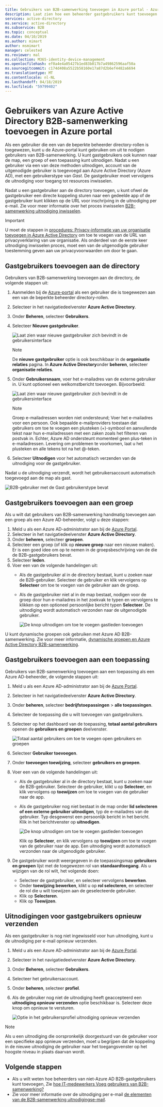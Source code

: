 ```yaml
---
title: Gebruikers van B2B-samenwerking toevoegen in Azure portal - Azure Active Directory | Microsoft Docs
description: Laat zien hoe een beheerder gastgebruikers kunt toevoegen aan de directory van een partnerorganisatie die met behulp van Azure Active Directory (Azure AD) B2B-samenwerking.
services: active-directory
ms.service: active-directory
ms.subservice: B2B
ms.topic: conceptual
ms.date: 04/10/2019
ms.author: mimart
author: msmimart
manager: celested
ms.reviewer: mal
ms.collection: M365-identity-device-management
ms.openlocfilehash: ef0a4e4a05427b1ed83b017b7a49862596aaf50a
ms.sourcegitcommit: c174d408a5522b58160e17a87d2b6ef4482a6694
ms.translationtype: MT
ms.contentlocale: nl-NL
ms.lasthandoff: 04/18/2019
ms.locfileid: "59799402"
---
```

# <a name="add-azure-active-directory-b2b-collaboration-users-in-the-azure-portal"></a>Gebruikers van Azure Active Directory B2B-samenwerking toevoegen in Azure portal

Als een gebruiker die een van de beperkte beheerder directory-rollen is toegewezen, kunt u de Azure-portal kunt gebruiken om uit te nodigen gebruikers van B2B-samenwerking. U kunt gastgebruikers ook kunnen naar de map, een groep of een toepassing kunt uitnodigen. Nadat u een gebruiker via een van deze methoden uitnodigen, account van de uitgenodigde gebruiker is toegevoegd aan Azure Active Directory (Azure AD), met een gebruikerstype van *Gast*. De gastgebruiker moet vervolgens de uitnodiging voor toegang tot resources inwisselen.

Nadat u een gastgebruiker aan de directory toevoegen, u kunt ofwel de gastgebruiker een directe koppeling sturen naar een gedeelde app of de gastgebruiker kunt klikken op de URL voor inschrijving in de uitnodiging per e-mail. Zie voor meer informatie over het proces inwisselen [B2B-samenwerking uitnodiging inwisselen](redemption-experience.md).

> [!IMPORTANT]
> U moet de stappen in [procedures: Privacy-informatie van uw organisatie toevoegen in Azure Active Directory](https://aka.ms/adprivacystatement) om toe te voegen van de URL van privacyverklaring van uw organisatie. Als onderdeel van de eerste keer uitnodiging inwisselen proces, moet een van de uitgenodigde gebruiker toestemming geven aan uw privacyvoorwaarden om door te gaan. 

## <a name="add-guest-users-to-the-directory"></a>Gastgebruikers toevoegen aan de directory

Gebruikers van B2B-samenwerking toevoegen aan de directory, de volgende stappen uit:

1. Aanmelden bij de [Azure-portal](https://portal.azure.com) als een gebruiker die is toegewezen aan een van de beperkte beheerder directory-rollen.
2. Selecteer in het navigatiedeelvenster **Azure Active Directory**.
3. Onder **Beheren**, selecteer **Gebruikers**.
4. Selecteer **Nieuwe gastgebruiker**.

   ![Laat zien waar nieuwe gastgebruiker zich bevindt in de gebruikersinterface](./media/add-users-administrator/NewGuestUser-Directory.png) 
 
   > [!NOTE]
   > De **nieuwe gastgebruiker** optie is ook beschikbaar in de **organisatie relaties** pagina. In **Azure Active Directory**onder **beheren**, selecteer **organisatie relaties**.

5. Onder **Gebruikersnaam**, voer het e-mailadres van de externe gebruiker in. U kunt optioneel een welkomstbericht toevoegen. Bijvoorbeeld:

   ![Laat zien waar nieuwe gastgebruiker zich bevindt in de gebruikersinterface](./media/add-users-administrator/InviteGuest.png) 

    > [!NOTE]
    > Groep e-mailadressen worden niet ondersteund; Voer het e-mailadres voor een persoon. Ook bepaalde e-mailproviders toestaan dat gebruikers om toe te voegen een plusteken (+)-symbool en aanvullende tekst naar hun e-mailadressen met een zaken zoals het filteren van postvak in. Echter, Azure AD ondersteunt momenteel geen plus-teken in e-mailadressen. Levering om problemen te voorkomen, laat u het plusteken en alle tekens tot na het @-teken.

6. Selecteer **Uitnodigen** voor het automatisch verzenden van de uitnodiging voor de gastgebruiker. 
 
Nadat u de uitnodiging verzendt, wordt het gebruikersaccount automatisch toegevoegd aan de map als gast.


![B2B-gebruiker met de Gast gebruikerstype bevat](./media/add-users-administrator/GuestUserType.png)  

## <a name="add-guest-users-to-a-group"></a>Gastgebruikers toevoegen aan een groep
Als u wilt dat gebruikers van B2B-samenwerking handmatig toevoegen aan een groep als een Azure AD-beheerder, volgt u deze stappen:

1. Meld u als een Azure AD-administrator aan bij de [Azure Portal](https://portal.azure.com).
2. Selecteer in het navigatiedeelvenster **Azure Active Directory**.
3. Onder **beheren**, selecteer **groepen**.
4. Selecteer een groep (of klik op **nieuwe groep** naar een nieuwe maken). Er is een goed idee om op te nemen in de groepsbeschrijving van de die de B2B-gastgebruikers bevat.
5. Selecteer **leden**. 
6. Voer een van de volgende handelingen uit:
   - Als de gastgebruiker al in de directory bestaat, kunt u zoeken naar de B2B-gebruiker. Selecteer de gebruiker en klik vervolgens op **Selecteer** om toe te voegen van de gebruiker aan de groep.
   - Als de gastgebruiker niet al in de map bestaat, nodigen voor de groep door hun e-mailadres in het zoekvak te typen en vervolgens te klikken op een optioneel persoonlijke bericht typen **Selecteer**. De uitnodiging wordt automatisch verzonden naar de uitgenodigde gebruiker.
     
     ![De knop uitnodigen om toe te voegen gastleden toevoegen](./media/add-users-administrator/GroupInvite.png)
   
U kunt dynamische groepen ook gebruiken met Azure AD B2B-samenwerking. Zie voor meer informatie, [dynamische groepen en Azure Active Directory B2B-samenwerking](use-dynamic-groups.md).

## <a name="add-guest-users-to-an-application"></a>Gastgebruikers toevoegen aan een toepassing

Gebruikers van B2B-samenwerking toevoegen aan een toepassing als een Azure AD-beheerder, de volgende stappen uit:

1. Meld u als een Azure AD-administrator aan bij de [Azure Portal](https://portal.azure.com).
2. Selecteer in het navigatiedeelvenster **Azure Active Directory**.
3. Onder **beheren**, selecteer **bedrijfstoepassingen** > **alle toepassingen**.
4. Selecteer de toepassing die u wilt toevoegen van gastgebruikers.
5. Selecteer op het dashboard van de toepassing, **totaal aantal gebruikers** openen de **gebruikers en groepen** deelvenster.

    ![Totaal aantal gebruikers om toe te voegen open gebruikers en groepen](./media/add-users-administrator/AppUsersAndGroups.png)

6. Selecteer **Gebruiker toevoegen**.
7. Onder **toevoegen toewijzing**, selecteer **gebruikers en groepen**.
8. Voer een van de volgende handelingen uit:
   - Als de gastgebruiker al in de directory bestaat, kunt u zoeken naar de B2B-gebruiker. Selecteer de gebruiker, klikt u op **Selecteer**, en klik vervolgens op **toewijzen** om toe te voegen van de gebruiker naar de app.
   - Als de gastgebruiker nog niet bestaat in de map onder **lid selecteren of een externe gebruiker uitnodigen**, typ de e-mailadres van de gebruiker. Typ desgewenst een persoonlijk bericht in het bericht. Klik in het berichtvenster op **uitnodigen**.
           
       ![De knop uitnodigen om toe te voegen gastleden toevoegen](./media/add-users-administrator/AppInviteUsers.png)
   
      Klik op **Selecteer**, en klik vervolgens op **toewijzen** om toe te voegen van de gebruiker naar de app. Een uitnodiging wordt automatisch verzonden naar de uitgenodigde gebruiker.

9. De gastgebruiker wordt weergegeven in de toepassingsmap **gebruikers en groepen** lijst met de toegewezen rol van **standaardtoegang**. Als u wijzigen van de rol wilt, het volgende doen:
   - Selecteer de gastgebruiker, en selecteer vervolgens **bewerken**. 
   - Onder **toewijzing bewerken**, klikt u op **rol selecteren**, en selecteer de rol die u wilt toewijzen aan de geselecteerde gebruiker.
   - Klik op **Selecteren**.
   - Klik op **Toewijzen**.
 
## <a name="resend-invitations-to-guest-users"></a>Uitnodigingen voor gastgebruikers opnieuw verzenden

Als een gastgebruiker is nog niet ingewisseld voor hun uitnodiging, kunt u de uitnodiging per e-mail opnieuw verzenden.

1. Meld u als een Azure AD-administrator aan bij de [Azure Portal](https://portal.azure.com).
2. Selecteer in het navigatiedeelvenster **Azure Active Directory**.
3. Onder **Beheren**, selecteer **Gebruikers**.
5. Selecteer het gebruikersaccount.
6. Onder **beheren**, selecteer **profiel**.
7. Als de gebruiker nog niet de uitnodiging heeft geaccepteerd een **uitnodiging opnieuw verzenden** optie beschikbaar is. Selecteer deze knop om opnieuw te versturen.

   ![Optie in het gebruikersprofiel uitnodiging opnieuw verzenden](./media/add-users-administrator/Resend-Invitation.png)

> [!NOTE]
> Als u een uitnodiging die oorspronkelijk doorgestuurd van de gebruiker voor een specifieke app opnieuw verzenden, moet u begrijpen dat de koppeling in de nieuwe uitnodiging de gebruiker naar het toegangsvenster op het hoogste niveau in plaats daarvan wordt.

## <a name="next-steps"></a>Volgende stappen

- Als u wilt weten hoe beheerders van niet-Azure AD B2B-gastgebruikers kunt toevoegen, Zie [hoe IT-medewerkers Voeg gebruikers van B2B-samenwerking?](add-users-information-worker.md)
- Zie voor meer informatie over de uitnodiging per e-mail [de elementen van de B2B-samenwerking uitnodigingse-mail](invitation-email-elements.md).

